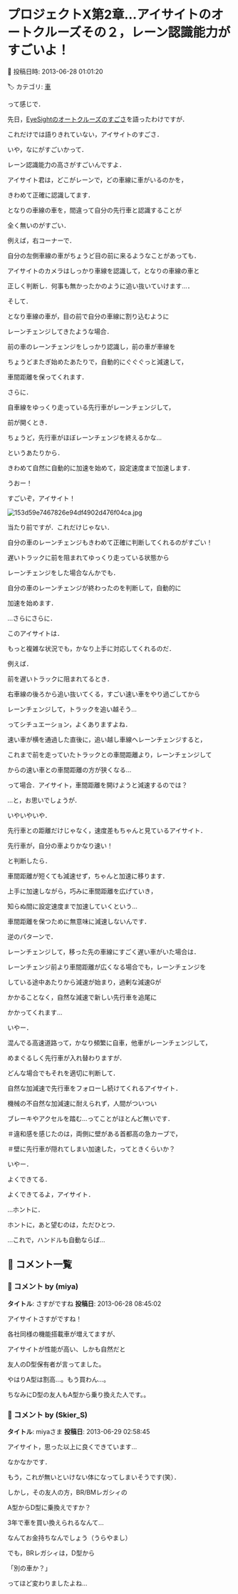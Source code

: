 # プロジェクトX第2章…アイサイトのオートクルーズその２，レーン認識能力がすごいよ！

📅 投稿日時: 2013-06-28 01:01:20

🏷️ カテゴリ: [車](cba0e8330b3f2ded7c1addfacc75d4547.md)

って感じで．


先日，[EyeSightのオートクルーズのすごさ](e71fb5273cbe552ab7eb974648253140c.md)を語ったわけですが．





これだけでは語りきれていない，アイサイトのすごさ．





いや，なにがすごいかって．


レーン認識能力の高さがすごいんですよ．


アイサイト君は，どこがレーンで，どの車線に車がいるのかを，


きわめて正確に認識してます．


となりの車線の車を，間違って自分の先行車と認識することが


全く無いのがすごい．





例えば，右コーナーで．


自分の左側車線の車がちょうど目の前に来るようなことがあっても．


アイサイトのカメラはしっかり車線を認識して，となりの車線の車と


正しく判断し．何事も無かったかのように追い抜いていけます…．





そして．


となり車線の車が，目の前で自分の車線に割り込むように


レーンチェンジしてきたような場合．


前の車のレーンチェンジをしっかり認識し，前の車が車線を


ちょうどまたぎ始めたあたりで，自動的にぐぐぐっと減速して，


車間距離を保ってくれます．





さらに．


自車線をゆっくり走っている先行車がレーンチェンジして，


前が開くとき．


ちょうど，先行車がほぼレーンチェンジを終えるかな…


というあたりから．


きわめて自然に自動的に加速を始めて，設定速度まで加速します．


うおー！


すごいぞ，アイサイト！




![153d59e7467826e94df4902d476f04ca.jpg](images/153d59e7467826e94df4902d476f04ca.jpg)







当たり前ですが．これだけじゃない．


自分の車のレーンチェンジもきわめて正確に判断してくれるのがすごい！


遅いトラックに前を阻まれてゆっくり走っている状態から


レーンチェンジをした場合なんかでも．


自分の車のレーンチェンジが終わったのを判断して，自動的に


加速を始めます．





…さらにさらに．


このアイサイトは．


もっと複雑な状況でも，かなり上手に対応してくれるのだ．


例えば．


前を遅いトラックに阻まれてるとき．


右車線の後ろから追い抜いてくる，すごい速い車をやり過ごしてから


レーンチェンジして，トラックを追い越そう…


ってシチュエーション，よくありますよね．





速い車が横を通過した直後に，追い越し車線へレーンチェンジすると，


これまで前を走っていたトラックとの車間距離より，レーンチェンジして


からの速い車との車間距離の方が狭くなる…


って場合．アイサイト，車間距離を開けようと減速するのでは？


…と，お思いでしょうが．


いやいやいや．


先行車との距離だけじゃなく，速度差もちゃんと見ているアイサイト．


先行車が，自分の車よりかなり速い！


と判断したら．


車間距離が短くても減速せず，ちゃんと加速に移ります．


上手に加速しながら，巧みに車間距離を広げていき，


知らぬ間に設定速度まで加速していくという…


車間距離を保つために無意味に減速しないんです．





逆のパターンで．


レーンチェンジして，移った先の車線にすごく遅い車がいた場合は．


レーンチェンジ前より車間距離が広くなる場合でも，レーンチェンジを


している途中あたりから減速が始まり，過剰な減速Gが


かかることなく，自然な減速で新しい先行車を追尾に


かかってくれます…





いやー．


混んでる高速道路って，かなり頻繁に自車，他車がレーンチェンジして，


めまぐるしく先行車が入れ替わりますが．


どんな場合でもそれを適切に判断して．


自然な加減速で先行車をフォローし続けてくれるアイサイト．


機械の不自然な加減速に耐えられず，人間がついつい


ブレーキやアクセルを踏む…ってことがほとんど無いです．





＃違和感を感じたのは，両側に壁がある首都高の急カーブで，


＃壁に先行車が隠れてしまい加速した，ってときくらいか？





いやー．


よくできてる．


よくできてるよ，アイサイト．


…ホントに．


ホントに，あと望むのは，ただひとつ．





…これで，ハンドルも自動ならば…

## 💬 コメント一覧

### 💬 コメント by (miya)
**タイトル**: さすがですね
**投稿日**: 2013-06-28 08:45:02

アイサイトさすがですね！



各社同様の機能搭載車が増えてますが、

アイサイトが性能が高い、しかも自然だと

友人のD型保有者が言ってました。



やはりA型は割高…。もう買わん…。



ちなみにD型の友人もA型から乗り換えた人です。。

### 💬 コメント by (Skier_S)
**タイトル**: miyaさま
**投稿日**: 2013-06-29 02:58:45

アイサイト，思った以上に良くできています…

なかなかです．

もう，これが無いといけない体になってしまいそうです(笑）．



しかし，その友人の方，BR/BMレガシィの

A型からD型に乗換えですか？

3年で車を買い換えられるなんて…

なんてお金持ちなんでしょう（うらやまし）



でも，BRレガシィは，D型から

「別の車か？」

ってほど変わりましたよね…

